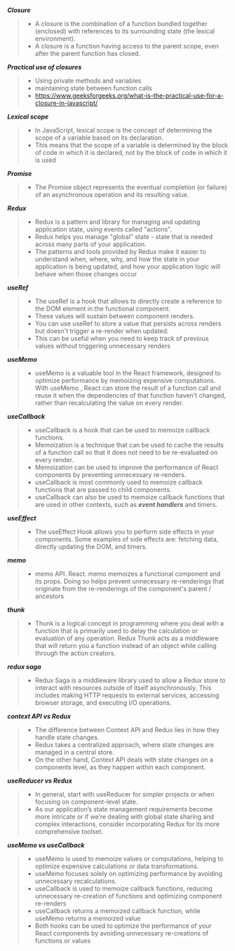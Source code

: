***Closure***
>- A closure is the combination of a function bundled together (enclosed) with references to its surrounding state (the lexical environment).
>- A closure is a function having access to the parent scope, even after the parent function has closed. 

***Practical use of closures***
>- Using private methods and variables
>- maintaining state between function calls
>- https://www.geeksforgeeks.org/what-is-the-practical-use-for-a-closure-in-javascript/



***Lexical scope***
>- In JavaScript, lexical scope is the concept of determining the scope of a variable based on its declaration. 
>- This means that the scope of a variable is determined by the block of code in which it is declared, not by the block of code in which it is used


***Promise***
>- The Promise object represents the eventual completion (or failure) of an asynchronous operation and its resulting value.


***Redux***
>- Redux is a pattern and library for managing and updating application state, using events called "actions". 
>- Redux helps you manage "global" state - state that is needed across many parts of your application.
>- The patterns and tools provided by Redux make it easier to understand when, where, why, and how the state in your application is being updated, and how your application logic will behave when those changes occur

***useRef***
>- The useRef is a hook that allows to directly create a reference to the DOM element in the functional component.
>- These values will sustain between  component renders.
>- You can use useRef to store a value that persists across renders but doesn't trigger a re-render when updated. 
>- This can be useful when you need to keep track of previous values without triggering unnecessary renders

***useMemo***
>- useMemo is a valuable tool in the React framework, designed to optimize performance by memoizing expensive computations. With useMemo , React can store the result of a function call and reuse it when the dependencies of that function haven't changed, rather than recalculating the value on every render.

***useCallback***
>- useCallback is a hook that can be used to memoize callback functions.
>- Memoization is a technique that can be used to cache the results of a function call so that it does not need to be re-evaluated on every render.
>- Memoization can be used to improve the performance of React components by preventing unnecessary re-renders.
>- useCallback is most commonly used to memoize callback functions that are passed to child components.
>- useCallback can also be used to memoize callback functions that are used in other contexts, such as ***event handlers*** and timers.

***useEffect***
>- The useEffect Hook allows you to perform side effects in your components. Some examples of side effects are: fetching data, directly updating the DOM, and timers.

***memo***
>- memo API. React. memo memoizes a functional component and its props. Doing so helps prevent unnecessary re-renderings that originate from the re-renderings of the component's parent / ancestors

***thunk***
>- Thunk is a logical concept in programming where you deal with a function that is primarily used to delay the calculation or evaluation of any operation. Redux Thunk acts as a middleware that will return you a function instead of an object while calling through the action creators.

***redux saga***
>- Redux Saga is a middleware library used to allow a Redux store to interact with resources outside of itself asynchronously. This includes making HTTP requests to external services, accessing browser storage, and executing I/O operations.


***context API vs Redux***
>- The difference between Context API and Redux lies in how they handle state changes. 
>- Redux takes a centralized approach, where state changes are managed in a central store.
>- On the other hand, Context API deals with state changes on a components level, as they happen within each component.


***useReducer vs Redux***
>- In general, start with useReducer for simpler projects or when focusing on component-level state. 
>- As our application’s state management requirements become more intricate or if we’re dealing with global state sharing and complex interactions, consider incorporating Redux for its more comprehensive toolset. 


***useMemo vs useCallback***
>- useMemo is used to memoize values or computations, helping to optimize expensive calculations or data transformations. 
>- useMemo focuses solely on optimizing performance by avoiding unnecessary recalculations.
>- useCallback is used to memoize callback functions, reducing unnecessary re-creation of functions and optimizing component re-renders
>- useCallback returns a memoized callback function, while useMemo returns a memoized value
>- Both hooks can be used to optimize the performance of your React components by avoiding unnecessary re-creations of functions or values


